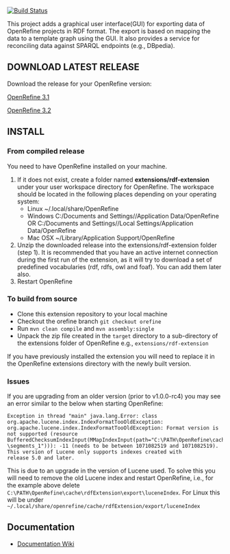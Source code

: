 [![Build Status](https://travis-ci.com/stkenny/grefine-rdf-extension.svg?branch=orefine)](https://travis-ci.com/stkenny/grefine-rdf-extension)

This project adds a graphical user interface(GUI) for exporting data of OpenRefine projects in RDF format. The export is based on mapping the data to a template graph using the GUI. It also provides a service for reconciling data against SPARQL endpoints (e.g., DBpedia).

## DOWNLOAD LATEST RELEASE
Download the release for your OpenRefine version:

[OpenRefine 3.1](https://github.com/stkenny/grefine-rdf-extension/releases/tag/v1.1.1)

[OpenRefine 3.2](https://github.com/stkenny/grefine-rdf-extension/releases/tag/v1.1.2-orefine-3.2)

## INSTALL

### From compiled release
You need to have OpenRefine installed on your machine.

1. If it does not exist, create a folder named **extensions/rdf-extension** under your user workspace directory for OpenRefine. The workspace should be located in the following places depending on your operating system:
    * Linux ~/.local/share/OpenRefine
    * Windows C:/Documents and Settings/<user>/Application Data/OpenRefine OR C:/Documents and Settings/<user>/Local Settings/Application Data/OpenRefine
    * Mac OSX ~/Library/Application Support/OpenRefine
2. Unzip the downloaded release into the extensions/rdf-extension folder (step 1).
It is recommended that you have an active internet connection during the first run of the extension, as it will try to download a set of predefined vocabularies (rdf, rdfs, owl and foaf). You can add them later also.
3. Restart OpenRefine

### To build from source
- Clone this extension repository to your local machine
- Checkout the orefine branch `git checkout orefine`
- Run `mvn clean compile` and `mvn assembly:single`
- Unpack the zip file created in the `target` directory to a sub-directory of the extensions folder of OpenRefine e.g., `extensions/rdf-extension`

If you have previously installed the extension you will need to replace it in the OpenRefine extensions directory with the newly built version.

### Issues
If you are upgrading from an older version (prior to v1.0.0-rc4) you may see an error similar to the below when starting OpenRefine:
```
Exception in thread "main" java.lang.Error: class org.apache.lucene.index.IndexFormatTooOldException:
org.apache.lucene.index.IndexFormatTooOldException: Format version is not supported (resource 
BufferedChecksumIndexInput(MMapIndexInput(path="C:\PATH\OpenRefine\cache\rdfExtension\export\luceneIndex
\segments_1"))): -11 (needs to be between 1071082519 and 1071082519). 
This version of Lucene only supports indexes created with 
release 5.0 and later. 
```
This is due to an upgrade in the version of Lucene used. 
To solve this you will need to remove the old Lucene index and restart OpenRefine, i.e., for the example above delete 
```C:\PATH\OpenRefine\cache\rdfExtension\export\luceneIndex```.
For Linux this will be under ```~/.local/share/openrefine/cache/rdfExtension/export/luceneIndex```

## Documentation
* [Documentation Wiki](https://github.com/stkenny/grefine-rdf-extension/wiki)
